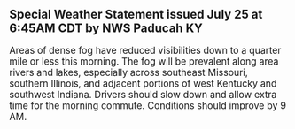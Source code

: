 <p>
   <h2>Special Weather Statement issued July 25 at 6:45AM CDT by NWS Paducah KY</h2>
   <div style="font-size:120%">Areas of dense fog have reduced visibilities down to a quarter
      mile or less this morning. The fog will be prevalent along area
      rivers and lakes, especially across southeast Missouri, southern
      Illinois, and adjacent portions of west Kentucky and southwest
      Indiana. Drivers should slow down and allow extra time for the
      morning commute. Conditions should improve by 9 AM.
   </div>
</p>